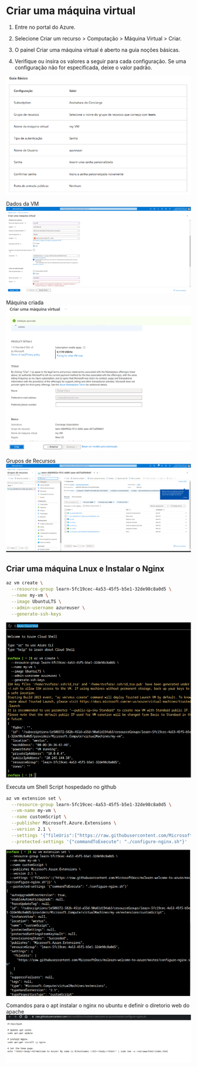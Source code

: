 # Criar uma máquina virtual 
1. Entre no portal do Azure.

2. Selecione Criar um recurso > Computação > Máquina Virtual > Criar.

3. O painel Criar uma máquina virtual é aberto na guia noções básicas.

4. Verifique ou insira os valores a seguir para cada configuração. Se uma configuração não for especificada, deixe o valor padrão.

![vm](01vm.png)

Dados da VM
![vm2](02vm.png)

Máquina criada
![vm3](03vm.png)

Grupos de Recursos
![vm2=4](04vm.png)

## Criar uma máquina Lnux e Instalar o Nginx
```sh
az vm create \
  --resource-group learn-5fc19cec-4a53-45f5-b5e1-32de98c8a0d5 \
  --name my-vm \
  --image UbuntuLTS \
  --admin-username azureuser \
  --generate-ssh-keys
```

![vmlinux](05vmlinux.png)

Executa um Shell Script hospedado no github
```sh
az vm extension set \
  --resource-group learn-5fc19cec-4a53-45f5-b5e1-32de98c8a0d5 \
  --vm-name my-vm \
  --name customScript \
  --publisher Microsoft.Azure.Extensions \
  --version 2.1 \
  --settings '{"fileUris":["https://raw.githubusercontent.com/MicrosoftDocs/mslearn-welcome-to-azure/master/configure-nginx.sh"]}' \
  --protected-settings '{"commandToExecute": "./configure-nginx.sh"}'
```

![vmlinux2](06vmlinux.png)

Comandos para o apt instalar o nginx no ubuntu e definir o diretorio web do apache
![vmlinux3](07vmlinux.png)